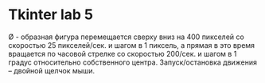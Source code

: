 # Tkinter lab 5
Ø - образная фигура перемещается сверху вниз на 400 пикселей со скоростью 25 пикселей/сек. и шагом в 1 пиксель, а прямая в это время вращается по часовой стрелке со скоростью 200/сек. и шагом в 1 градус относительно собственного центра. Запуск/остановка движения – двойной щелчок мыши.
